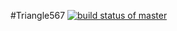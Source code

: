 #Triangle567
[![build status of master](https://travis-ci.org/Malsham1567/Triangle567.svg?branch=master)](https://travis-ci.org/Malsham1567/Triangle567)
